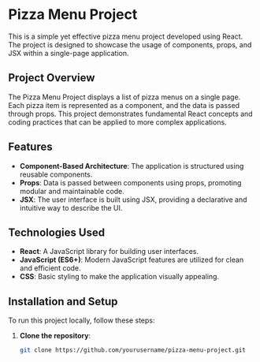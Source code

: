 # Pizza Menu Project

This is a simple yet effective pizza menu project developed using React. The project is designed to showcase the usage of components, props, and JSX within a single-page application.

## Project Overview

The Pizza Menu Project displays a list of pizza menus on a single page. Each pizza item is represented as a component, and the data is passed through props. This project demonstrates fundamental React concepts and coding practices that can be applied to more complex applications.

## Features

- **Component-Based Architecture**: The application is structured using reusable components.
- **Props**: Data is passed between components using props, promoting modular and maintainable code.
- **JSX**: The user interface is built using JSX, providing a declarative and intuitive way to describe the UI.

## Technologies Used

- **React**: A JavaScript library for building user interfaces.
- **JavaScript (ES6+)**: Modern JavaScript features are utilized for clean and efficient code.
- **CSS**: Basic styling to make the application visually appealing.

## Installation and Setup

To run this project locally, follow these steps:

1. **Clone the repository**:
   ```bash
   git clone https://github.com/yourusername/pizza-menu-project.git
